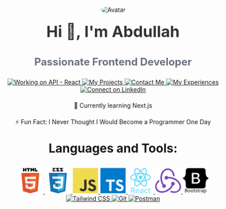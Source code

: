 <!-- Background Banner -->
<div style="background-image: url('https://your-background-image-url.com'); background-size: cover; background-position: center; height: 300px;"></div>

<!-- Avatar and Introduction -->
<div align="center">
  <img src="https://u-static.fotor.com/images/text-to-image/result/PRO-5fefb1462b49488c9aa7769be6ef825d.jpg" alt="Avatar" width="150" height="150" style="border-radius: 50%;" />
  <h1 style="font-size: 36px; margin-top: 20px; color: #333;">Hi 👋, I'm Abdullah</h1>
  <h3 style="font-size: 24px; color: #6B7280;">Passionate Frontend Developer</h3>
</div>

<!-- Social Media Badges -->
<p align="center" style="margin-top: 20px;">
  <a href="https://github.com/ABDULLAHRH1/React-Weather2" target="_blank">
    <img src="https://img.shields.io/badge/-Working%20on%20API%20-%2361dafb" alt="Working on API - React" />
  </a>
  <a href="https://github.com/ABDULLAHRH1" target="_blank">
    <img src="https://img.shields.io/badge/-My%20Projects%20-%2360A5FA" alt="My Projects" />
  </a>
  <a href="mailto:abdullahrh64@qmail.com">
    <img src="https://img.shields.io/badge/-Contact%20Me%20-%2367B245" alt="Contact Me" />
  </a>
  <a href="https://abdullahrh1.github.io/React_Tailwind/" target="_blank">
    <img src="https://img.shields.io/badge/-My%20Experiences%20-%2373B3F3" alt="My Experiences" />
  </a>
  <a href="https://www.linkedin.com/in/abdullah-rh-aaa217287/" target="_blank">
    <img src="https://img.shields.io/badge/-Connect%20on%20LinkedIn%20-%23699EF0" alt="Connect on LinkedIn" />
  </a>
</p>

<!-- Introduction -->
<p align="center" style="margin-top: 20px;">
  🌱 Currently learning Next.js
</p>

<p align="center" style="margin-top: 20px;">
  ⚡ Fun Fact: I Never Thought I Would Become a Programmer One Day
</p>

<!-- Languages and Tools Section -->
<h3 align="center" style="font-size: 28px; margin-top: 30px;">Languages and Tools:</h3>
<p align="center">
  <!-- Technology Icons with Tooltips -->
  <a href="#" title="HTML5: The Foundation of the Web">
    <img src="https://raw.githubusercontent.com/devicons/devicon/master/icons/html5/html5-original-wordmark.svg" alt="HTML5" width="60" height="60" />
  </a>
  <a href="#" title="CSS3: Styling Excellence">
    <img src="https://raw.githubusercontent.com/devicons/devicon/master/icons/css3/css3-original-wordmark.svg" alt="CSS3" width="60" height="60" />
  </a>
  <a href="#" title="JavaScript: Making Websites Come Alive">
    <img src="https://raw.githubusercontent.com/devicons/devicon/master/icons/javascript/javascript-original.svg" alt="JavaScript" width="60" height="60" />
  </a>
  <a href="#" title="TypeScript: Strongly Typed JavaScript">
    <img src="https://raw.githubusercontent.com/devicons/devicon/master/icons/typescript/typescript-original.svg" alt="TypeScript" width="60" height="60" />
  </a>
  <a href="#" title="React: Building Modern Web Apps">
    <img src="https://raw.githubusercontent.com/devicons/devicon/master/icons/react/react-original-wordmark.svg" alt="React" width="60" height="60" />
  </a>
  <a href="#" title="Redux: State Management Excellence">
    <img src="https://raw.githubusercontent.com/devicons/devicon/master/icons/redux/redux-original.svg" alt="Redux" width="60" height="60" />
  </a>
  <a href="#" title="Bootstrap: Responsive Web Design">
    <img src="https://raw.githubusercontent.com/devicons/devicon/master/icons/bootstrap/bootstrap-plain-wordmark.svg" alt="Bootstrap" width="60" height="60" />
  </a>
  <a href="#" title="Tailwind CSS: Utility-First Styling">
    <img src="https://www.vectorlogo.zone/logos/tailwindcss/tailwindcss-icon.svg" alt="Tailwind CSS" width="60" height="60" />
  </a>
  <a href="#" title="Git: Version Control Mastery">
    <img src="https://www.vectorlogo.zone/logos/git-scm/git-scm-icon.svg" alt="Git" width="60" height="60" />
  </a>
  <a href="#" title="Postman: API Testing Superhero">
    <img src="https://www.vectorlogo.zone/logos/getpostman/getpostman-icon.svg" alt="Postman" width="60" height="60" />
  </a>
</p>
